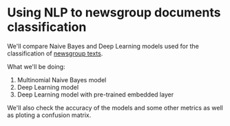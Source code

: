 # Using NLP to newsgroup documents classification

We'll compare Naive Bayes and Deep Learning models used for the classification of [newsgroup texts](http://qwone.com/~jason/20Newsgroups/). 

What we'll be doing: 
1. Multinomial Naive Bayes model
2. Deep Learning model
3. Deep Learning model with pre-trained embedded layer

We'll also check the accuracy of the models and some other metrics as well as ploting a confusion matrix.
